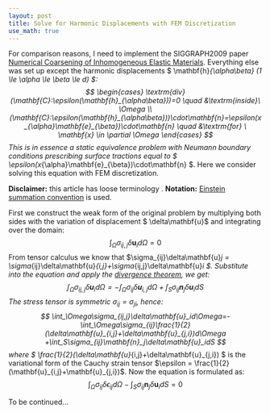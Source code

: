 ```yaml
---
layout: post
title: Solve for Harmonic Displacements with FEM Discretization
use_math: true
---
```


For comparison reasons, I need to implement the SIGGRAPH2009 paper [Numerical Coarsening of Inhomogeneous Elastic Materials](http://users.cms.caltech.edu/~owhadi/publications/KMOD09.pdf). Everything else was set up except the harmonic displacements $ \mathbf{h}_{\alpha\beta} (1 \le \alpha \le \beta \le d) $:
$$
\begin{cases}
\textrm{div}(\mathbf{C}:\epsilon(\mathbf{h}_{\alpha\beta}))=0 \quad  &\textrm{inside}\  \Omega \\
(\mathbf{C}:\epsilon(\mathbf{h}_{\alpha\beta}))\cdot\mathbf{n}=\epsilon(x_{\alpha}\mathbf{e}_{\beta})\cdot\mathbf{n} \quad    &\textrm{for} \ \mathbf{x} \in \partial \Omega
\end{cases}
$$
This is in essence a static equivalence problem with Neumann boundary conditions prescribing surface tractions equal to $ \epsilon(x_{\alpha}\mathbf{e}_{\beta})\cdot\mathbf{n} $. Here we consider solving this equation with FEM discretization.

**Disclaimer:**  this article has loose terminology .
**Notation:** [Einstein summation convention](http://en.wikipedia.org/wiki/Einstein_notation) is used.

First we construct the weak form of the original problem  by multiplying both sides with the variation of displacement $ \delta\mathbf{u}$ and integrating over the domain:
$$
\int_{\Omega}\sigma_{ij,j}\delta\mathbf{u}_id\Omega = 0
$$
From tensor calculus we know that $\sigma_{ij}\delta\mathbf{u}_j = \sigma_{ij}\delta\mathbf{u}_{i,j}+\sigma_{ij,j}\delta\mathbf{u}_i $. Substitute into the equation and apply the [divergence theorem](http://en.wikipedia.org/wiki/Divergence_theorem), we get:
$$
\int_\Omega\sigma_{ij,j}\delta\mathbf{u}_id\Omega=-\int_\Omega\sigma_{ij}\delta\mathbf{u}_{i,j}d\Omega +\int_S\sigma_{ij}\mathbf{n}_j\delta\mathbf{u}_idS
$$
The stress tensor is symmetric $\sigma_{ij}=\sigma_{ji}$, hence:
$$
\int_\Omega\sigma_{ij,j}\delta\mathbf{u}_id\Omega=-\int_\Omega\sigma_{ij}\frac{1}{2}(\delta\mathbf{u}_{i,j}+\delta\mathbf{u}_{j,i})d\Omega +\int_S\sigma_{ij}\mathbf{n}_j\delta\mathbf{u}_idS
$$
where $ \frac{1}{2}(\delta\mathbf{u}_{i,j}+\delta\mathbf{u}_{j,i}) $ is the variational form of the Cauchy strain tensor $\epsilon = \frac{1}{2}(\mathbf{u}_{i,j}+\mathbf{u}_{j,i})$. Now the equation is formulated as:
$$
\int_\Omega\sigma_{ij}\delta\epsilon_{ij}d\Omega -\int_S\sigma_{ij}\mathbf{n}_j\delta\mathbf{u}_idS=0
$$

To be continued...
